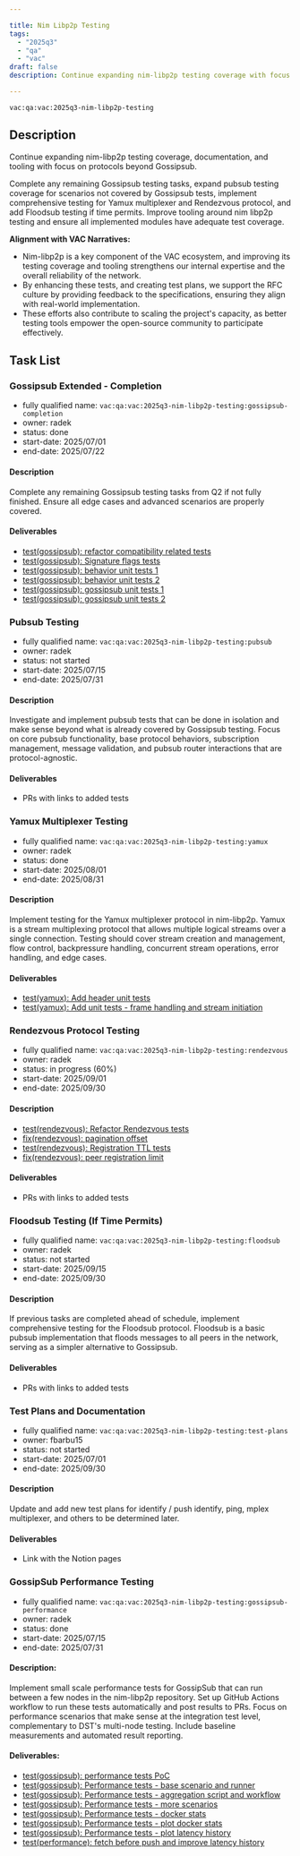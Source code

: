 ```yaml
---

title: Nim Libp2p Testing
tags:
  - "2025q3"
  - "qa"
  - "vac"  
draft: false  
description: Continue expanding nim-libp2p testing coverage with focus on pubsub, yamux, rendezvous and floodsub protocols. 

---
```


`vac:qa:vac:2025q3-nim-libp2p-testing`

## Description
Continue expanding nim-libp2p testing coverage, documentation, and tooling with focus on protocols beyond Gossipsub.

Complete any remaining Gossipsub testing tasks, expand pubsub testing coverage for scenarios not covered by Gossipsub tests, implement comprehensive testing for Yamux multiplexer and Rendezvous protocol, and add Floodsub testing if time permits.
Improve tooling around nim libp2p testing and ensure all implemented modules have adequate test coverage.

**Alignment with VAC Narratives:**
* Nim-libp2p is a key component of the VAC ecosystem,
  and improving its testing coverage and tooling strengthens our internal expertise
  and the overall reliability of the network.
* By enhancing these tests, and creating test plans,
  we support the RFC culture by providing feedback to the specifications,
  ensuring they align with real-world implementation.
* These efforts also contribute to scaling the project's capacity,
  as better testing tools empower the open-source community to participate effectively.

## Task List

### Gossipsub Extended - Completion

* fully qualified name: `vac:qa:vac:2025q3-nim-libp2p-testing:gossipsub-completion`
* owner: radek
* status: done
* start-date: 2025/07/01
* end-date: 2025/07/22

#### Description
Complete any remaining Gossipsub testing tasks from Q2 if not fully finished.
Ensure all edge cases and advanced scenarios are properly covered.

#### Deliverables
- [test(gossipsub): refactor compatibility related tests](https://github.com/vacp2p/nim-libp2p/pull/1495)
- [test(gossipsub): Signature flags tests](https://github.com/vacp2p/nim-libp2p/pull/1496)
- [test(gossipsub): behavior unit tests 1](https://github.com/vacp2p/nim-libp2p/pull/1501)
- [test(gossipsub): behavior unit tests 2](https://github.com/vacp2p/nim-libp2p/pull/1503)
- [test(gossipsub): gossipsub unit tests 1](https://github.com/vacp2p/nim-libp2p/pull/1508)
- [test(gossipsub): gossipsub unit tests 2](https://github.com/vacp2p/nim-libp2p/pull/1511)

### Pubsub Testing

* fully qualified name: `vac:qa:vac:2025q3-nim-libp2p-testing:pubsub`
* owner: radek
* status: not started
* start-date: 2025/07/15
* end-date: 2025/07/31

#### Description
Investigate and implement pubsub tests that can be done in isolation and make sense
beyond what is already covered by Gossipsub testing. Focus on core pubsub functionality,
base protocol behaviors, subscription management, message validation, and pubsub router
interactions that are protocol-agnostic.

#### Deliverables
* PRs with links to added tests

### Yamux Multiplexer Testing

* fully qualified name: `vac:qa:vac:2025q3-nim-libp2p-testing:yamux`
* owner: radek
* status: done
* start-date: 2025/08/01
* end-date: 2025/08/31

#### Description
Implement testing for the Yamux multiplexer protocol in nim-libp2p.
Yamux is a stream multiplexing protocol that allows multiple logical streams
over a single connection. Testing should cover stream creation and management,
flow control, backpressure handling, concurrent stream operations, error handling,
and edge cases.

#### Deliverables
* [test(yamux): Add header unit tests](https://github.com/vacp2p/nim-libp2p/pull/1625)
* [test(yamux): Add unit tests - frame handling and stream initiation](https://github.com/vacp2p/nim-libp2p/pull/1634)

### Rendezvous Protocol Testing

* fully qualified name: `vac:qa:vac:2025q3-nim-libp2p-testing:rendezvous`
* owner: radek
* status: in progress (60%)
* start-date: 2025/09/01
* end-date: 2025/09/30

#### Description
* [test(rendezvous): Refactor Rendezvous tests](https://github.com/vacp2p/nim-libp2p/pull/1644)
* [fix(rendezvous): pagination offset](https://github.com/vacp2p/nim-libp2p/pull/1646)
* [test(rendezvous): Registration TTL tests](https://github.com/vacp2p/nim-libp2p/pull/1655)
* [fix(rendezvous): peer registration limit](https://github.com/vacp2p/nim-libp2p/pull/1656)

#### Deliverables
* PRs with links to added tests

### Floodsub Testing (If Time Permits)

* fully qualified name: `vac:qa:vac:2025q3-nim-libp2p-testing:floodsub`
* owner: radek
* status: not started
* start-date: 2025/09/15
* end-date: 2025/09/30

#### Description
If previous tasks are completed ahead of schedule, implement comprehensive
testing for the Floodsub protocol. Floodsub is a basic pubsub implementation
that floods messages to all peers in the network, serving as a simpler
alternative to Gossipsub.

#### Deliverables
* PRs with links to added tests

### Test Plans and Documentation

* fully qualified name: `vac:qa:vac:2025q3-nim-libp2p-testing:test-plans`
* owner: fbarbu15
* status: not started
* start-date: 2025/07/01
* end-date: 2025/09/30

#### Description
Update and add new test plans for identify / push identify, ping, mplex multiplexer,
and others to be determined later.

#### Deliverables
* Link with the Notion pages

### GossipSub Performance Testing

* fully qualified name: `vac:qa:vac:2025q3-nim-libp2p-testing:gossipsub-performance`
* owner: radek
* status: done
* start-date: 2025/07/15
* end-date: 2025/07/31

#### Description: 
Implement small scale performance tests for GossipSub that can run between a few nodes in the nim-libp2p repository. Set up GitHub Actions workflow to run these tests automatically and post results to PRs. Focus on performance scenarios that make sense at the integration test level, complementary to DST's multi-node testing. Include baseline measurements and automated result reporting.

#### Deliverables:
* [test(gossipsub): performance tests PoC](https://github.com/vacp2p/nim-libp2p/pull/1544)
* [test(gossipsub): Performance tests - base scenario and runner](https://github.com/vacp2p/nim-libp2p/pull/1573)
* [test(gossipsub): Performance tests - aggregation script and workflow](https://github.com/vacp2p/nim-libp2p/pull/1577)
* [test(gossipsub): Performance tests - more scenarios](https://github.com/vacp2p/nim-libp2p/pull/1585)
* [test(gossipsub): Performance tests - docker stats](https://github.com/vacp2p/nim-libp2p/pull/1593)
* [test(gossipsub): Performance tests - plot docker stats](https://github.com/vacp2p/nim-libp2p/pull/1597)
* [test(gossipsub): Performance tests - plot latency history](https://github.com/vacp2p/nim-libp2p/pull/1608)
* [test(performance): fetch before push and improve latency history](https://github.com/vacp2p/nim-libp2p/pull/1617)
